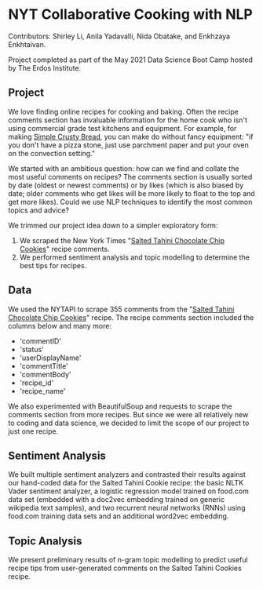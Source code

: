 # NYT Collaborative Cooking with NLP

Contributors: Shirley Li, Anila Yadavalli, Nida Obatake, and Enkhzaya Enkhtaivan.

Project completed as part of the May 2021 Data Science Boot Camp hosted by The Erdos Institute. 

## Project

We love finding online recipes for cooking and baking. Often the recipe comments section has invaluable information for the home cook who isn't using commercial grade test kitchens and equipment. For example, for making [Simple Crusty Bread]([url](https://cooking.nytimes.com/recipes/1018203-simple-crusty-bread)), you can make do without fancy equipment: "if you don't have a pizza stone, just use parchment paper and put your oven on the convection setting." 

We started with an ambitious question: how can we find and collate the most useful comments on recipes? The comments section is usually sorted by date (oldest or newest comments) or by likes (which is also biased by date; older comments who get likes will be more likely to float to the top and get more likes). Could we use NLP techniques to identify the most common topics and advice?

We trimmed our project idea down to a simpler exploratory form:
1. We scraped the New York Times "[Salted Tahini Chocolate Chip Cookies]([url](https://cooking.nytimes.com/recipes/1018055-salted-tahini-chocolate-chip-cookies))" recipe comments.
2. We performed sentiment analysis and topic modelling to determine the best tips for recipes. 

## Data
We used the NYTAPI to scrape 355 comments from the "[Salted Tahini Chocolate Chip Cookies]([url](https://cooking.nytimes.com/recipes/1018055-salted-tahini-chocolate-chip-cookies))" recipe. The recipe comments section included the columns below and many more:
- 'commentID'
- 'status'
- 'userDisplayName'
- 'commentTitle'
- 'commentBody'
- 'recipe_id'
- 'recipe_name'

We also experimented with BeautifulSoup and requests to scrape the comments section from more recipes. But since we were all relatively new to coding and data science, we decided to limit the scope of our project to just one recipe.

## Sentiment Analysis
We built multiple sentiment analyzers and contrasted their results against our hand-coded data for the Salted Tahini Cookie recipe: the basic NLTK Vader sentiment analyzer, a logistic regression model trained on food.com data set (embedded with a doc2vec embedding trained on generic wikipedia text samples), and two recurrent neural networks (RNNs) using food.com training data sets and an additional word2vec embedding. 

## Topic Analysis
We present preliminary results of n-gram topic modelling to predict useful recipe tips from user-generated comments on the Salted Tahini Cookies recipe.
